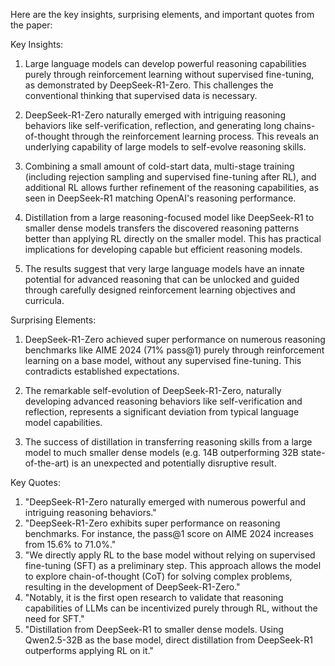 Here are the key insights, surprising elements, and important quotes from the paper:

Key Insights:

1. Large language models can develop powerful reasoning capabilities purely through reinforcement learning without supervised fine-tuning, as demonstrated by DeepSeek-R1-Zero. This challenges the conventional thinking that supervised data is necessary.

2. DeepSeek-R1-Zero naturally emerged with intriguing reasoning behaviors like self-verification, reflection, and generating long chains-of-thought through the reinforcement learning process. This reveals an underlying capability of large models to self-evolve reasoning skills.

3. Combining a small amount of cold-start data, multi-stage training (including rejection sampling and supervised fine-tuning after RL), and additional RL allows further refinement of the reasoning capabilities, as seen in DeepSeek-R1 matching OpenAI's reasoning performance.

4. Distillation from a large reasoning-focused model like DeepSeek-R1 to smaller dense models transfers the discovered reasoning patterns better than applying RL directly on the smaller model. This has practical implications for developing capable but efficient reasoning models.

5. The results suggest that very large language models have an innate potential for advanced reasoning that can be unlocked and guided through carefully designed reinforcement learning objectives and curricula.

Surprising Elements:

1. DeepSeek-R1-Zero achieved super performance on numerous reasoning benchmarks like AIME 2024 (71% pass@1) purely through reinforcement learning on a base model, without any supervised fine-tuning. This contradicts established expectations.

2. The remarkable self-evolution of DeepSeek-R1-Zero, naturally developing advanced reasoning behaviors like self-verification and reflection, represents a significant deviation from typical language model capabilities.

3. The success of distillation in transferring reasoning skills from a large model to much smaller dense models (e.g. 14B outperforming 32B state-of-the-art) is an unexpected and potentially disruptive result.

Key Quotes:

1. "DeepSeek-R1-Zero naturally emerged with numerous powerful and intriguing reasoning behaviors."
2. "DeepSeek-R1-Zero exhibits super performance on reasoning benchmarks. For instance, the pass@1 score on AIME 2024 increases from 15.6% to 71.0%."
3. "We directly apply RL to the base model without relying on supervised fine-tuning (SFT) as a preliminary step. This approach allows the model to explore chain-of-thought (CoT) for solving complex problems, resulting in the development of DeepSeek-R1-Zero."
4. "Notably, it is the first open research to validate that reasoning capabilities of LLMs can be incentivized purely through RL, without the need for SFT."
5. "Distillation from DeepSeek-R1 to smaller dense models. Using Qwen2.5-32B as the base model, direct distillation from DeepSeek-R1 outperforms applying RL on it."